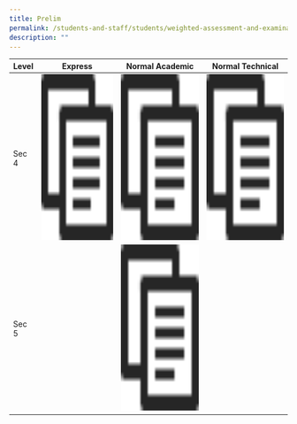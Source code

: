 ```yaml
---
title: Prelim
permalink: /students-and-staff/students/weighted-assessment-and-examination/prelim/
description: ""
---
```

<table>
<thead>
  <tr>
    <th>Level</th>
    <th>Express</th>
    <th>Normal Academic</th>
    <th>Normal Technical</th>
  </tr>
</thead>
<tbody>
  <tr>
    <td>Sec 4</td>
    <td><a href="/files/Prelim_2022_Topics_Collated%204E.pdf"><img src="/images/copy.png" width="400" height="300"></td>
    <td><a href="/files/Prelim_2022_Topics_Collated%204NA.pdf"><img src="/images/copy.png" width="400" height="300"></td>
    <td><a href="/files/Prelim_2022_Topics_Collated%204NT.pdf"><img src="/images/copy.png" width="400" height="300"></td>
  </tr>
  <tr>
    <td>Sec 5</td>
    <td></td>
    <td><a href="/files/Prelim_2022_Topics_Collated%205NA.pdf"><img src="/images/copy.png" width="400" height="300"></td>
    <td></td>
  </tr>
</tbody>
</table>